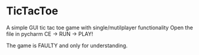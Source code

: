 # TicTacToe
A simple GUI tic tac toe game with single/mutilplayer functionality
Open the file in pycharm CE -> RUN -> PLAY!

The game is FAULTY and only for understanding.
